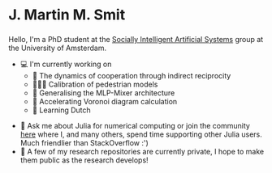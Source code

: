 <h1 align="left">J. Martin M. Smit</h1>
<h3 align="center"></h3>
Hello, I'm a PhD student at the
<a href="https://ivi.uva.nl/research/socially-intelligent-artificial-systems-group.html">Socially Intelligent Artificial Systems</a> group at the University of Amsterdam.


* 💻 I'm currently working on
  * 🤝 The dynamics of cooperation through indirect reciprocity 
  * 🚶🏿‍♂️ Calibration of pedestrian models
  * 🥗 Generalising the MLP-Mixer architecture
  * 🎨 Accelerating Voronoi diagram calculation
  * 📙 Learning Dutch

- 💬 Ask me about Julia for numerical computing or join the community [here](https://discourse.julialang.org/invites/BC6thrmqZQ) where I, and many others, spend time supporting other Julia users. Much friendlier than StackOverflow :')
- 📜 A few of my research repositories are currently private, I hope to make them public as the research develops!
